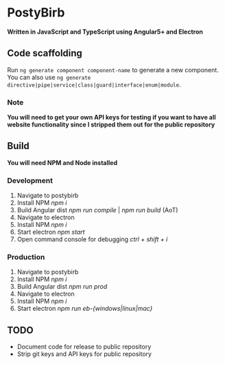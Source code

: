 # PostyBirb

**Written in JavaScript and TypeScript using Angular5+ and Electron**

## Code scaffolding

Run `ng generate component component-name` to generate a new component. You can also use `ng generate directive|pipe|service|class|guard|interface|enum|module`.

### Note
**You will need to get your own API keys for testing if you want to have all website functionality since I stripped them out for the public repository**

## Build
**You will need NPM and Node installed**

### Development
1. Navigate to postybirb
2. Install NPM *npm i*
3. Build Angular dist *npm run compile* | *npm run build* (AoT)
4. Navigate to electron
5. Install NPM *npm i*
6. Start electron *npm start*
7. Open command console for debugging *ctrl + shift + i*

### Production
1. Navigate to postybirb
2. Install NPM *npm i*
3. Build Angular dist *npm run prod*
4. Navigate to electron
5. Install NPM *npm i*
6. Start electron *npm run eb-{windows|linux|mac}*

## TODO
* Document code for release to public repository
* Strip git keys and API keys for public repository
